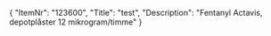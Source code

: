 {
  "ItemNr": "123600",
  "Title": "test",
  "Description": "Fentanyl Actavis, depotplåster 12 mikrogram/timme"
}